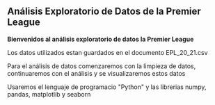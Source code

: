 ## Análisis Exploratorio de Datos de la Premier League

**Bienvenidos al análisis exploratorio de datos la Premier League**

Los datos utilizados estan guardados en el documento EPL_20_21.csv

Para el análisis de datos comenzaremos con la limpieza de datos, continuaremos con el análisis y se visualizaremos estos datos

Usaremos el lenguaje de programacio "Python" y las librerias numpy, pandas, matplotlib y seaborn 
